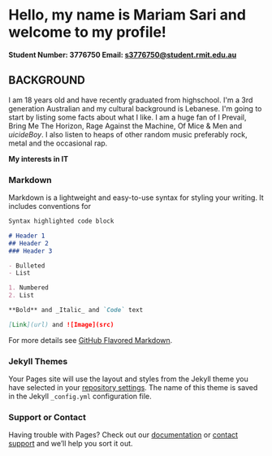 # **Hello, my name is Mariam Sari and welcome to my profile!**

**Student Number: 3776750                       Email: s3776750@student.rmit.edu.au**

## **BACKGROUND**

I am 18 years old and have recently graduated from highschool. I'm a 3rd generation Australian and my cultural background is Lebanese. 
I'm going to start by listing some facts about what I like. I am a huge fan of I Prevail, Bring Me The Horizon, Rage Against the Machine, Of Mice & Men and $uicideBoy$. I also listen to heaps of other random music preferably rock, metal and the occasional rap.

**My interests in IT**


   
### Markdown

Markdown is a lightweight and easy-to-use syntax for styling your writing. It includes conventions for

```markdown
Syntax highlighted code block

# Header 1
## Header 2
### Header 3

- Bulleted
- List

1. Numbered
2. List

**Bold** and _Italic_ and `Code` text

[Link](url) and ![Image](src)
```

For more details see [GitHub Flavored Markdown](https://guides.github.com/features/mastering-markdown/).

### Jekyll Themes

Your Pages site will use the layout and styles from the Jekyll theme you have selected in your [repository settings](https://github.com/Mariam-s/profile/settings). The name of this theme is saved in the Jekyll `_config.yml` configuration file.

### Support or Contact

Having trouble with Pages? Check out our [documentation](https://help.github.com/categories/github-pages-basics/) or [contact support](https://github.com/contact) and we’ll help you sort it out.
